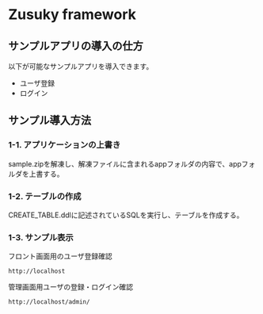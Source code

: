 # Zusuky framework


## サンプルアプリの導入の仕方

以下が可能なサンプルアプリを導入できます。

- ユーザ登録
- ログイン

## サンプル導入方法

### 1-1. アプリケーションの上書き

sample.zipを解凍し、解凍ファイルに含まれるappフォルダの内容で、appフォルダを上書する。

### 1-2. テーブルの作成

CREATE_TABLE.ddlに記述されているSQLを実行し、テーブルを作成する。

### 1-3. サンプル表示

フロント画面用のユーザ登録確認

```
http://localhost
```

管理画面用ユーザの登録・ログイン確認

```
http://localhost/admin/
```
